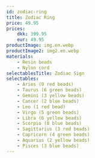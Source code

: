 ```yaml
---
id: zodiac-ring
title: Zodiac Ring
price: 49.95
prices:
    dkk: 399.95
    eur: 49.95
productImage: img.en.webp
productImage2: img2.en.webp
materials:
    - Resin beads
    - Nylon cord
selectablesTitle: Zodiac Sign
selectables:
    - Aries (9 red beads)
    - Taurus (6 green beads)
    - Gemini (3 yellow beads)
    - Cancer (2 blue beads)
    - Leo (1 red bead)
    - Virgo (5 green beads)
    - Libra (6 yellow beads)
    - Scorpio (8 blue beads)
    - Sagittarius (3 red beads)
    - Capricorn (4 green beads)
    - Aquarius (2 yellow beads)
    - Pisces (3 blue beads)
---
```


